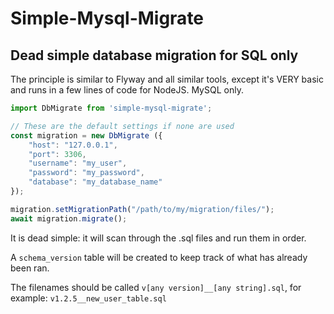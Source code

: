 # Simple-Mysql-Migrate

## Dead simple database migration for SQL only


The principle is similar to Flyway and all similar tools, except it's VERY basic and runs in a few lines of code for NodeJS. MySQL only.


```javascript
import DbMigrate from 'simple-mysql-migrate';

// These are the default settings if none are used
const migration = new DbMigrate ({
    "host": "127.0.0.1",
    "port": 3306,
    "username": "my_user",
    "password": "my_password",
    "database": "my_database_name"
});

migration.setMigrationPath("/path/to/my/migration/files/");
await migration.migrate();
```

It is dead simple: it will scan through the .sql files and run them in order.

A `schema_version` table will be created to keep track of what has already been ran. 

The filenames should be called `v[any version]__[any string].sql`, for example: `v1.2.5__new_user_table.sql`
